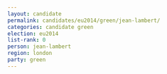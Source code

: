 ```yaml
---
layout: candidate
permalink: candidates/eu2014/green/jean-lambert/
categories: candidate green
election: eu2014
list-rank: 0
person: jean-lambert
region: london
party: green
---
```

